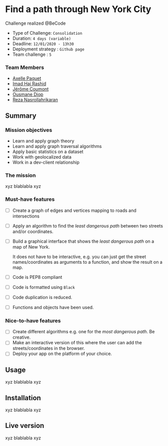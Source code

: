 # Find a path through New York City

Challenge realized @BeCode
- Type of Challenge: `Consolidation`
- Duration: `4 days (variable)`
- Deadline: `12/01/2020 - 13h30`
- Deployment strategy : `Github page`
- Team challenge : `5`

### Team Members
- [Axelle Paquet](https://github.com/GodIsADJ)
- [Imad Haj Rashid](https://github.com/hajrashidimad)
- [Jérôme Coumont](https://github.com/jcoumont)
- [Ousmane Diop](https://github.com/Nooreyni)
- [Reza Nasrollahrikaran](https://github.com/RezaNasrollahi)

## Summary
### Mission objectives
- Learn and apply graph theory
- Learn and apply graph traversal algorithms
- Apply basic statistics on a dataset
- Work with geolocalized data
- Work in a dev-client relationship

### The mission

xyz blablabla xyz

### Must-have features
- [ ] Create a graph of edges and vertices mapping to roads and intersections
- [ ] Apply an algorithm to find the *least dangerous path* between two streets and/or coordinates.
- [ ] Build a graphical interface that shows the *least dangerous path* on a map of New York.

  It does not have to be interactive, e.g. you can just get the street names/coordinates as arguments to a function, and show the result on a map.
- [ ] Code is PEP8 compliant
- [ ] Code is formatted using `Black`
- [ ] Code duplication is reduced.
- [ ] Functions and objects have been used.

### Nice-to-have features
- [ ] Create different algorithms e.g. one for the *most dangerous path*. Be creative.
- [ ] Make an interactive version of this where the user can add the streets/coordinates in the browser.
- [ ] Deploy your app on the platform of your choice.
## Usage
xyz blablabla xyz
## Installation
xyz blablabla xyz
## Live version
xyz blablabla xyz